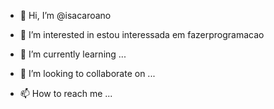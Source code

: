 - 👋 Hi, I’m @isacaroano
- 👀 I’m interested in estou interessada em fazerprogramacao

- 🌱 I’m currently learning ...
- 💞️ I’m looking to collaborate on ...
- 📫 How to reach me ...

<!---
isacaroano/isacaroano is a ✨ special ✨ repository because its `README.md` (this file) appears on your GitHub profile.
You can click the Preview link to take a look at your changes.
--->
